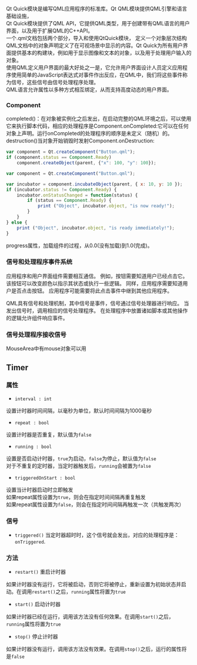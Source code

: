 Qt Quick模块是编写QML应用程序的标准库。Qt QML模块提供QML引擎和语言基础设施，  
Qt Quick模块提供了QML API，它提供QML类型，用于创建带有QML语言的用户界面，以及用于扩展QML的C++API。  
一个.qml文档包括两个部分，导入和使用QtQuick模块， 定义一个对象层次结构  
QML文档中的对象声明定义了在可视场景中显示的内容。Qt Quick为所有用户界面提供基本的构建块，例如用于显示图像和文本的对象，以及用于处理用户输入的对象。  
使用QML定义用户界面的最大好处之一是，它允许用户界面设计人员定义应用程序使用简单的JavaScript表达式对事件作出反应，在QML中，我们将这些事件称为信号，这些信号由信号处理程序处理。  
QML语言允许属性以多种方式相互绑定，从而支持高度动态的用户界面。  
### Component
completed()：在对象被实例化之后发出，在启动完整的QML环境之后，可以使用它来执行脚本代码，相应的处理程序是Component.onCompleted:它可以在任何对象上声明。运行onCompleted的处理程序的顺序是未定义（随机）的。
destruction()当对象开始销毁时发射Component.onDestruction:
```qml
var component = Qt.createComponent("Button.qml");
if (component.status == Component.Ready)
    component.createObject(parent, {"x": 100, "y": 100});
```
```qml
var component = Qt.createComponent("Button.qml");

var incubator = component.incubateObject(parent, { x: 10, y: 10 });
if (incubator.status != Component.Ready) {
    incubator.onStatusChanged = function(status) {
        if (status == Component.Ready) {
            print ("Object", incubator.object, "is now ready!");
        }
    }
} else {
    print ("Object", incubator.object, "is ready immediately!");
}
```
progress属性，加载组件的过程，从0.0(没有加载)到1.0(完成)。

### 信号和处理程序事件系统
应用程序和用户界面组件需要相互通信。 例如，按钮需要知道用户已经点击它。 该按钮可以改变颜色以指示其状态或执行一些逻辑。 同样，应用程序需要知道用户是否点击按钮。 应用程序可能需要将此点击事件中继到其他应用程序。

QML具有信号和处理机制，其中信号是事件，信号通过信号处理器进行响应。 当发出信号时，调用相应的信号处理程序。 在处理程序中放置诸如脚本或其他操作的逻辑允许组件响应事件。
### 信号处理程序接收信号
MouseArea中有mouse对象可以用
## Timer
### 属性
* `interval : int` 

设置计时器时间间隔，以毫秒为单位，默认时间间隔为1000毫秒
* `repeat : bool` 

设置计时器是否重复，默认值为`false`
* `running : bool` 

设置是否启动计时器，`true`为启动，`false`为停止，默认值为`false`  
对于不重复的定时器，当定时器触发后，`running`会被置为`false`
* `triggeredOnStart : bool` 

设置当计时器启动时立即触发  
如果repeat属性设置为`true`，则会在指定时间间隔再重复触发  
如果repeat属性设置为`false`，则会在指定时间间隔再触发一次（共触发两次）
### 信号
* `triggered()`
当定时器超时时，这个信号就会发出，对应的处理程序是：`onTriggered`.  
### 方法
* `restart()` 重启计时器

如果计时器没有运行，它将被启动，否则它将被停止，重新设置为初始状态并启动。在调用`restart()`之后，`running`属性将置为`true`
* `start()` 启动计时器

如果计时器已经在运行，调用该方法没有任何效果。在调用`start()`之后，`running`属性将置为`true`
* `stop()` 停止计时器

如果计时器没有运行，调用该方法没有效果。在调用`stop()`之后，运行的属性将是`false`
